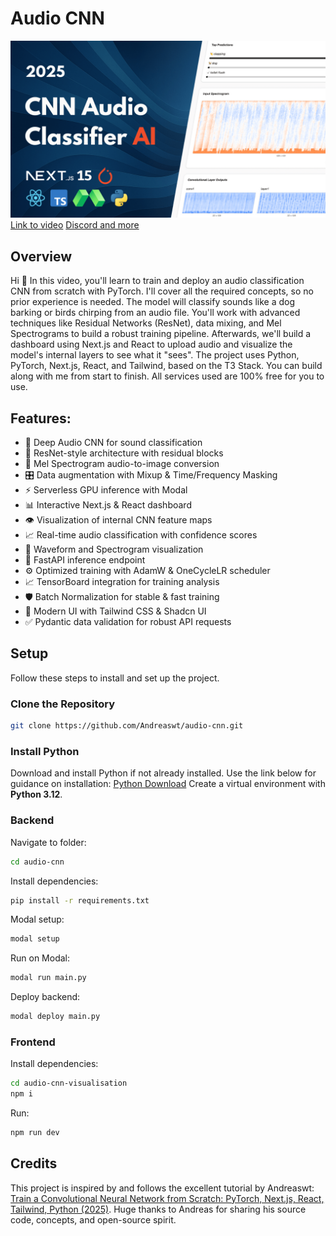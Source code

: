 # Audio CNN
![alt text](thumbnail.png)
[Link to video](https://youtu.be/KLYfwigQPuY)
[Discord and more](https://www.andreastrolle.com/)
## Overview
Hi 🤙 In this video, you'll learn to train and deploy an audio classification CNN from scratch with PyTorch. I'll cover all the required concepts, so no prior experience is needed. The model will classify sounds like a dog barking or birds chirping from an audio file. You'll work with advanced techniques like Residual Networks (ResNet), data mixing, and Mel Spectrograms to build a robust training pipeline. Afterwards, we'll build a dashboard using Next.js and React to upload audio and visualize the model's 
internal layers to see what it "sees". The project uses Python, PyTorch, Next.js, React, and Tailwind, based on the T3 Stack. You can build along with me from start to finish. All services used are 100% free for you to use.
## Features:
- 🧠 Deep Audio CNN for sound classification
- 🧱 ResNet-style architecture with residual blocks
- 🎼 Mel Spectrogram audio-to-image conversion
- 🎛️ Data augmentation with Mixup & Time/Frequency Masking
- ⚡ Serverless GPU inference with Modal
- 📊 Interactive Next.js & React dashboard
- 👁️ Visualization of internal CNN feature maps
- 📈 Real-time audio classification with confidence scores
- 🌊 Waveform and Spectrogram visualization
- 🚀 FastAPI inference endpoint
- ⚙️ Optimized training with AdamW & OneCycleLR scheduler
- 📈 TensorBoard integration for training analysis
- 🛡️ Batch Normalization for stable & fast training
- 🎨 Modern UI with Tailwind CSS & Shadcn UI
- ✅ Pydantic data validation for robust API requests
## Setup
Follow these steps to install and set up the project.
### Clone the Repository
```bash
git clone https://github.com/Andreaswt/audio-cnn.git
```
### Install Python
Download and install Python if not already installed. Use the link below for guidance on installation:
[Python Download](https://www.python.org/downloads/)
Create a virtual environment with **Python 3.12**.
### Backend
Navigate to folder:
```bash
cd audio-cnn
```
Install dependencies:
```bash
pip install -r requirements.txt
```
Modal setup:
```bash
modal setup
```
Run on Modal:
```bash
modal run main.py
```
Deploy backend:
```bash
modal deploy main.py
```
### Frontend
Install dependencies:
```bash
cd audio-cnn-visualisation
npm i
```
Run:
```bash
npm run dev
```

## Credits

This project is inspired by and follows the excellent tutorial by Andreaswt: [Train a Convolutional Neural Network from Scratch: PyTorch, Next.js, React, Tailwind, Python (2025)](https://www.youtube.com/watch?v=KLYfwigQPuY). Huge thanks to Andreas for sharing his source code, concepts, and open-source spirit.
